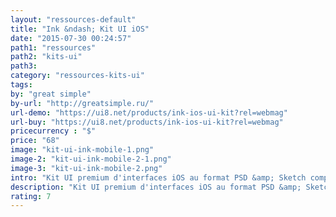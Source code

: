 ```yaml
---
layout: "ressources-default"
title: "Ink &ndash; Kit UI iOS"
date: "2015-07-30 00:24:57"
path1: "ressources"
path2: "kits-ui"
path3:
category: "ressources-kits-ui"
tags:
by: "great simple"
by-url: "http://greatsimple.ru/"
url-demo: "https://ui8.net/products/ink-ios-ui-kit?rel=webmag"
url-buy: "https://ui8.net/products/ink-ios-ui-kit?rel=webmag"
pricecurrency : "$"
price: "68"
image: "kit-ui-ink-mobile-1.png"
image-2: "kit-ui-ink-mobile-2-1.png"
image-3: "kit-ui-ink-mobile-2.png"
intro: "Kit UI premium d'interfaces iOS au format PSD &amp; Sketch comprenant plus de 150 écrans différents répartis en 7 catégories (social, ecommerce, onboarding, etc.). Vous y trouverez certainement votre bonheur en tant que designer. Chaque écran est entièrement modifiable en fonction de vos besoins dans un bel écrin Retina."
description: "Kit UI premium d'interfaces iOS au format PSD &amp; Sketch comprenant plus de 150 écrans différents répartis en 7 catégories."
rating: 7
---
```

